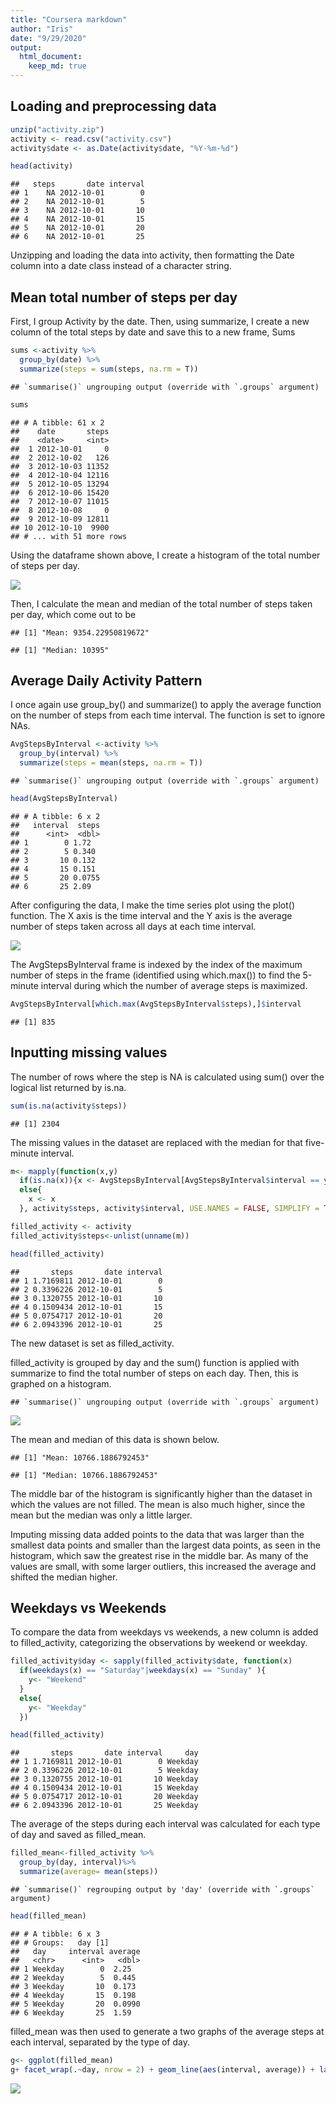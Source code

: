 ```yaml
---
title: "Coursera markdown"
author: "Iris"
date: "9/29/2020"
output: 
  html_document:
    keep_md: true
---
```




## Loading and preprocessing data


```r
unzip("activity.zip")
activity <- read.csv("activity.csv")
activity$date <- as.Date(activity$date, "%Y-%m-%d")

head(activity)
```

```
##   steps       date interval
## 1    NA 2012-10-01        0
## 2    NA 2012-10-01        5
## 3    NA 2012-10-01       10
## 4    NA 2012-10-01       15
## 5    NA 2012-10-01       20
## 6    NA 2012-10-01       25
```
Unzipping and loading the data into activity, then formatting the Date column into a date class instead of a character string.

## Mean total number of steps per day

First, I group Activity by the date. Then, using summarize, I create a new column of the total steps by date and save this to a new frame, Sums


```r
sums <-activity %>%
  group_by(date) %>%
  summarize(steps = sum(steps, na.rm = T))
```

```
## `summarise()` ungrouping output (override with `.groups` argument)
```

```r
sums
```

```
## # A tibble: 61 x 2
##    date       steps
##    <date>     <int>
##  1 2012-10-01     0
##  2 2012-10-02   126
##  3 2012-10-03 11352
##  4 2012-10-04 12116
##  5 2012-10-05 13294
##  6 2012-10-06 15420
##  7 2012-10-07 11015
##  8 2012-10-08     0
##  9 2012-10-09 12811
## 10 2012-10-10  9900
## # ... with 51 more rows
```
Using the dataframe shown above, I create a histogram of the total number of steps per day.

![](PA1_template_files/figure-html/hist-1.png)<!-- -->
  

Then, I calculate the mean and median of the total number of steps taken per day, which come out to be


```
## [1] "Mean: 9354.22950819672"
```

```
## [1] "Median: 10395"
```

## Average Daily Activity Pattern

I once again use group_by() and summarize() to apply the average function on the number of steps from each time interval. The function is set to ignore NAs.


```r
AvgStepsByInterval <-activity %>%
  group_by(interval) %>%
  summarize(steps = mean(steps, na.rm = T))
```

```
## `summarise()` ungrouping output (override with `.groups` argument)
```

```r
head(AvgStepsByInterval)
```

```
## # A tibble: 6 x 2
##   interval  steps
##      <int>  <dbl>
## 1        0 1.72  
## 2        5 0.340 
## 3       10 0.132 
## 4       15 0.151 
## 5       20 0.0755
## 6       25 2.09
```

After configuring the data, I make the time series plot using the plot() function. The X axis is the time interval and the Y axis is the average number of steps taken across all days at each time interval.

![](PA1_template_files/figure-html/unnamed-chunk-3-1.png)<!-- -->

  
The AvgStepsByInterval frame is indexed by the index of the maximum number of steps in the frame (identified using which.max()) to find the 5-minute interval during which the number of average steps is maximized. 


```r
AvgStepsByInterval[which.max(AvgStepsByInterval$steps),]$interval
```

```
## [1] 835
```
## Inputting missing values

The number of rows where the step is NA is calculated using sum() over the logical list returned by is.na.


```r
sum(is.na(activity$steps))
```

```
## [1] 2304
```
The missing values in the dataset are replaced with the median for that five-minute interval. 


```r
m<- mapply(function(x,y)
  if(is.na(x)){x <- AvgStepsByInterval[AvgStepsByInterval$interval == y, 2]}
  else{
    x <- x
  }, activity$steps, activity$interval, USE.NAMES = FALSE, SIMPLIFY = T)

filled_activity <- activity
filled_activity$steps<-unlist(unname(m))

head(filled_activity)
```

```
##       steps       date interval
## 1 1.7169811 2012-10-01        0
## 2 0.3396226 2012-10-01        5
## 3 0.1320755 2012-10-01       10
## 4 0.1509434 2012-10-01       15
## 5 0.0754717 2012-10-01       20
## 6 2.0943396 2012-10-01       25
```

The new dataset is set as filled_activity. 

filled_activity is grouped by day and the sum() function is applied with summarize to find the total number of steps on each day. Then, this is graphed on a histogram.


```
## `summarise()` ungrouping output (override with `.groups` argument)
```

![](PA1_template_files/figure-html/hist2-1.png)<!-- -->
  
The mean and median of this data is shown below.


```
## [1] "Mean: 10766.1886792453"
```

```
## [1] "Median: 10766.1886792453"
```

The middle bar of the histogram is significantly higher than the dataset in which the values are not filled. The mean is also much higher, since the mean but the median was only a little larger.

Imputing missing data added points to the data that was larger than the smallest data points and smaller than the largest data points, as seen in the histogram, which saw the greatest rise in the middle bar. As many of the values are small, with some larger outliers, this increased the average and shifted the median higher.

## Weekdays vs Weekends

To compare the data from weekdays vs weekends, a new column is added to filled_activity, categorizing the observations by weekend or weekday. 


```r
filled_activity$day <- sapply(filled_activity$date, function(x) 
  if(weekdays(x) == "Saturday"|weekdays(x) == "Sunday" ){
    y<- "Weekend"
  }
  else{
    y<- "Weekday"
  })

head(filled_activity)
```

```
##       steps       date interval     day
## 1 1.7169811 2012-10-01        0 Weekday
## 2 0.3396226 2012-10-01        5 Weekday
## 3 0.1320755 2012-10-01       10 Weekday
## 4 0.1509434 2012-10-01       15 Weekday
## 5 0.0754717 2012-10-01       20 Weekday
## 6 2.0943396 2012-10-01       25 Weekday
```
The average of the steps during each interval was calculated for each type of day and saved as filled_mean.


```r
filled_mean<-filled_activity %>%
  group_by(day, interval)%>%
  summarize(average= mean(steps))
```

```
## `summarise()` regrouping output by 'day' (override with `.groups` argument)
```

```r
head(filled_mean)
```

```
## # A tibble: 6 x 3
## # Groups:   day [1]
##   day     interval average
##   <chr>      <int>   <dbl>
## 1 Weekday        0  2.25  
## 2 Weekday        5  0.445 
## 3 Weekday       10  0.173 
## 4 Weekday       15  0.198 
## 5 Weekday       20  0.0990
## 6 Weekday       25  1.59
```

filled_mean was then used to generate a two graphs of the average steps at each interval, separated by the type of day. 


```r
g<- ggplot(filled_mean)
g+ facet_wrap(.~day, nrow = 2) + geom_line(aes(interval, average)) + labs(title = "Average Steps at Each Interval by Type of Day") + labs(x = "Interval", y = "Average")
```

![](PA1_template_files/figure-html/graph-1.png)<!-- -->
